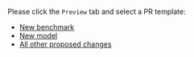 Please click the `Preview` tab and select a PR template:

- [New benchmark](?expand=1&template=new_benchmark.md)
- [New model](?expand=1&template=new_model.md)
- [All other proposed changes](?expand=1&template=custom.md)
